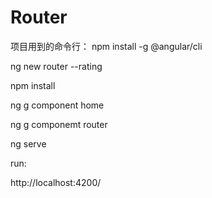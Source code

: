 # Router

项目用到的命令行：
npm install -g @angular/cli

ng new router --rating

npm install

ng g component home

ng g componemt router 

ng serve 

run:

http://localhost:4200/


